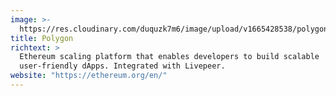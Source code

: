 ```yaml
---
image: >-
  https://res.cloudinary.com/duquzk7m6/image/upload/v1665428538/polygon_jnkcqn.png
title: Polygon
richtext: >
  Ethereum scaling platform that enables developers to build scalable
  user-friendly dApps. Integrated with Livepeer.
website: "https://ethereum.org/en/"
---
```

